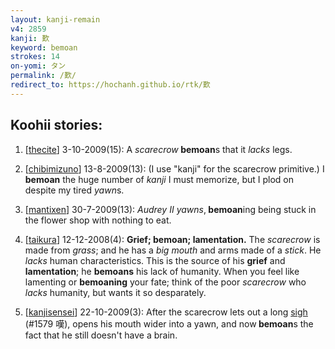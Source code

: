 ```yaml
---
layout: kanji-remain
v4: 2859
kanji: 歎
keyword: bemoan
strokes: 14
on-yomi: タン
permalink: /歎/
redirect_to: https://hochanh.github.io/rtk/歎
---
```


## Koohii stories: 

1) [<a href="http://kanji.koohii.com/profile/thecite">thecite</a>] 3-10-2009(15): A <em>scarecrow</em><strong> bemoan</strong>s that it <em>lacks</em> legs.

2) [<a href="http://kanji.koohii.com/profile/chibimizuno">chibimizuno</a>] 13-8-2009(13): (I use &quot;kanji&quot; for the scarecrow primitive.) I<strong> bemoan</strong> the huge number of <em>kanji</em> I must memorize, but I plod on despite my tired <em>yawn</em>s.

3) [<a href="http://kanji.koohii.com/profile/mantixen">mantixen</a>] 30-7-2009(13): <em>Audrey II</em> <em>yawns</em>,<strong> bemoan</strong>ing being stuck in the flower shop with nothing to eat.

4) [<a href="http://kanji.koohii.com/profile/taikura">taikura</a>] 12-12-2008(4): <strong>Grief;<strong> bemoan</strong>; lamentation.</strong> The <em>scarecrow</em> is made from <em>grass</em>; and he has a <em>big mouth</em> and arms made of a <em>stick</em>. He <em>lacks</em> human characteristics. This is the source of his <strong>grief</strong> and <strong>lamentation</strong>; he <strong>bemoans</strong> his lack of humanity. When you feel like lamenting or <strong>bemoaning</strong> your fate; think of the poor <em>scarecrow</em> who <em>lacks</em> humanity, but wants it so desparately.

5) [<a href="http://kanji.koohii.com/profile/kanjisensei">kanjisensei</a>] 22-10-2009(3): After the scarecrow lets out a long <a href="../v4/1579.html">sigh</a> (#1579 嘆), opens his mouth wider into a yawn, and now<strong> bemoan</strong>s the fact that he still doesn&#039;t have a brain.

